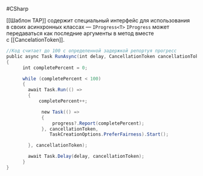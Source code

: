 #CSharp 

[[Шаблон TAP]] содержит специальный интерфейс для использования в своих асинхронных классах — `IProgress<T>`
`IProgress` может передаваться как последние аргументы в метод вместе с [[CancelationToken]].

```C#
//Код считает до 100 с определенной задержкой репортуя прогресс
public async Task RunAsync(int delay, CancellationToken cancellationToken, IProgress<int> progress)
{
      int completePercent = 0;

      while (completePercent < 100)
      {
        await Task.Run(() =>
        {
            completePercent++;

             new Task(() =>
             {
                 progress?.Report(completePercent);
             }, cancellationToken, 
                TaskCreationOptions.PreferFairness).Start();

        }, cancellationToken);

        await Task.Delay(delay, cancellationToken);
      }
}
```